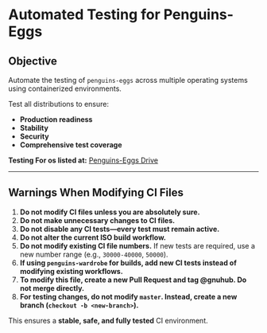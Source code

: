 # **Automated Testing for Penguins-Eggs**  

## **Objective**  

Automate the testing of `penguins-eggs` across multiple operating systems using containerized environments.  

Test all distributions to ensure:  
- **Production readiness**  
- **Stability**  
- **Security**  
- **Comprehensive test coverage**  

**Testing For os listed at:** [Penguins-Eggs Drive](https://penguins-eggs.net/drive)  

---

## **Warnings When Modifying CI Files**  

1. **Do not modify CI files unless you are absolutely sure.**  
2. **Do not make unnecessary changes to CI files.**  
3. **Do not disable any CI tests—every test must remain active.**  
4. **Do not alter the current ISO build workflow.**  
5. **Do not modify existing CI file numbers.** If new tests are required, use a new number range (e.g., `30000-40000`, `50000`).  
6. **If using `penguins-wardrobe` for builds, add new CI tests instead of modifying existing workflows.**  
7. **To modify this file, create a new Pull Request and tag @gnuhub. Do not merge directly.**  
8. **For testing changes, do not modify `master`. Instead, create a new branch (`checkout -b <new-branch>`).**  

This ensures a **stable, safe, and fully tested** CI environment.